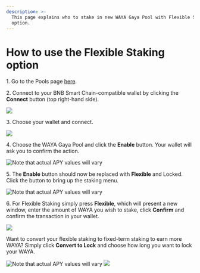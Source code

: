 ```yaml
---
description: >-
  This page explains who to stake in new WAYA Gaya Pool with Flexible Staking
  option.
---
```


# How to use the Flexible Staking option

1\. Go to the Pools page [here](https://PlexSwap.finance/pools).

2\. Connect to your BNB Smart Chain-compatible wallet by clicking the **Connect** button (top right-hand side).

![](<../../../.gitbook/assets/2-how-to-stake-in-gaya-pool (1) (1) (1) (1) (1) (1) (5).png>)

3\. Choose your wallet and connect.

![](<../../../.gitbook/assets/3-how-to-stake-in-gaya-pool (1) (1) (1) (1) (1).png>)

4\. Choose the WAYA Gaya Pool and click the **Enable** button. Your wallet will ask you to confirm the action.

![Note that actual APY values will vary](../../../.gitbook/assets/waya-pool-notenable.png)

5\. The **Enable** button should now be replaced with **Flexible** and Locked. Click the button to bring up the staking menu.

![Note that actual APY values will vary](../../../.gitbook/assets/waya-pool-enabled1-small.png)

6\. For Flexible Staking simply press **Flexible**, which will present a new window, enter the amount of WAYA you wish to stake, click **Confirm** and confirm the transaction in your wallet.

![](../../../.gitbook/assets/waya-pool-flex-deposit.png)

Want to convert your flexible staking to fixed-term staking to earn more WAYA? Simply click **Convert to Lock** and choose how long you want to lock your WAYA.

![Note that actual APY values will vary](../../../.gitbook/assets/waya-pool-flex-convert.png) ![](../../../.gitbook/assets/waya-pool-convert-lock.png)
